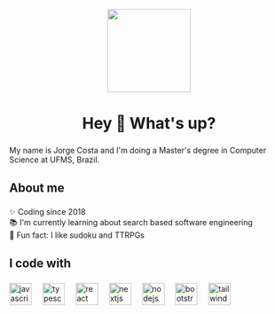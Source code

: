 <div align="center">
  <img src="https://media.giphy.com/media/gY8Bs8qvD1EukQBj5V/giphy.gif" width="150"/>
</div>

<h1 align="center">Hey 👋 What's up?</h1>

###

<p align="left">My name is Jorge Costa and I'm doing a Master's degree in Computer Science at UFMS, Brazil.</p>

###

<h2 align="left">About me</h2>

###

<p align="left">✨ Coding since 2018<br>📚 I'm currently learning about search based software engineering<br>🎲 Fun fact: I like sudoku and TTRPGs</p>

###

<h2 align="left">I code with</h2>

###

<div align="left">
  <img src="https://cdn.jsdelivr.net/gh/devicons/devicon/icons/javascript/javascript-original.svg" height="40" alt="javascript logo" />
  <img width="12" />
  <img src="https://cdn.jsdelivr.net/gh/devicons/devicon/icons/typescript/typescript-original.svg" height="40" alt="typescript logo" />
  <img width="12" />
  <img src="https://cdn.jsdelivr.net/gh/devicons/devicon/icons/react/react-original.svg" height="40" alt="react logo" />
  <img width="12" />
  <img src="https://cdn.jsdelivr.net/gh/devicons/devicon/icons/nextjs/nextjs-original.svg" height="40" alt="nextjs logo" />
  <img width="12" />
  <img src="https://cdn.jsdelivr.net/gh/devicons/devicon/icons/nodejs/nodejs-original.svg" height="40" alt="nodejs logo" />
  <img width="12" />
  <img src="https://cdn.jsdelivr.net/gh/devicons/devicon@latest/icons/bootstrap/bootstrap-original.svg" height="40" alt="bootstrap logo" />
  <img width="12" />
  <img src="https://cdn.jsdelivr.net/gh/devicons/devicon@latest/icons/tailwindcss/tailwindcss-original.svg" height="40" alt="tailwind css logo" />
</div>

###
